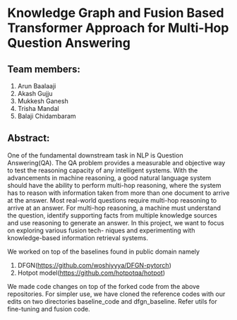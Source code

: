 # Knowledge Graph and Fusion Based Transformer Approach for Multi-Hop Question Answering
## Team members:
1. Arun Baalaaji
2. Akash Gujju
3. Mukkesh Ganesh
4. Trisha Mandal
5. Balaji Chidambaram

## Abstract:
One of the fundamental downstream task in NLP is Question Answering(QA). The QA problem provides a measurable and objective way to test the
reasoning capacity of any intelligent systems. With the advancements in machine reasoning, a good natural language system should have the ability to perform multi-hop reasoning, where the system has to reason with information taken from more than one document to arrive at the answer. 
Most real-world questions require multi-hop reasoning to arrive at an answer. For multi-hop reasoning, a machine must understand the question, 
identify supporting facts from multiple knowledge sources and use reasoning to generate an answer. In this project, we want to focus on exploring various fusion tech-
niques and experimenting with knowledge-based information retrieval systems.

We worked on top of the baselines found in public domain namely
1.  DFGN(https://github.com/woshiyyya/DFGN-pytorch)
2.  Hotpot model(https://github.com/hotpotqa/hotpot)

We made code changes on top of the forked code from the above repositories.
For simpler use, we have cloned the reference codes with our edits on two directories baseline_code and dfgn_baseline.
Refer utils for fine-tuning and fusion code.

